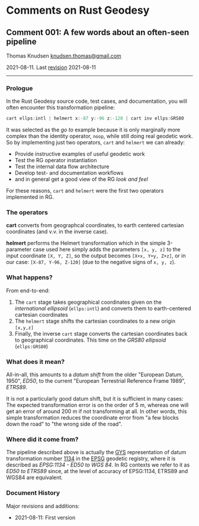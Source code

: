 # Comments on Rust Geodesy

## Comment 001: A few words about an often-seen pipeline

Thomas Knudsen <knudsen.thomas@gmail.com>

2021-08-11. Last [revision](#document-history) 2021-08-11

---

### Prologue

In the Rust Geodesy source code, test cases, and documentation, you will often encounter this transformation pipeline:

```js
cart ellps:intl | helmert x:-87 y:-96 z:-120 | cart inv ellps:GRS80
```

It was selected as the *go to* example because it is only marginally more complex than the identity operator, `noop`, while still doing real geodetic work. So by implementing just two operators, `cart` and `helmert` we can already:

- Provide instructive examples of useful geodetic work
- Test the RG operator instantiation
- Test the internal data flow architecture
- Develop test- and documentation workflows
- and in general get a good view of the RG *look and feel*

For these reasons, `cart` and `helmert` were the first two operators implemented in RG.

### The operators

**cart** converts from geographcal coordinates, to earth centered cartesian coordinates (and v.v. in the inverse case).

**helmert** performs the Helmert transformation which in the simple 3-parameter case used here simply adds the parameters `[x, y, z]` to the input coordinate `[X, Y, Z]`, so the output becomes `[X+x, Y+y, Z+z]`, or in our case: `[X-87, Y-96, Z-120]` (due to the negative signs of `x, y, z`).

### What happens?

From end-to-end:

1. The `cart` stage takes geographical coordinates given on the *international ellipsoid* (`ellps:intl`) and converts them to earth-centered cartesian coordinates
2. The `helmert` stage shifts the cartesian coordinates to a new origin `[x,y,z]`
3. Finally, the inverse `cart` stage converts the cartesian coordinates back to geographical coordinates. This time on the *GRS80 ellipsoid* (`ellps:GRS80`)

### What does it mean?

All-in-all, this amounts to a *datum shift* from the older "European Datum, 1950", *ED50*, to the current "European Terrestrial Reference Frame 1989", *ETRS89*.

It is not a particularly good datum shift, but it is sufficient in many cases: The expected transformation error is on the order of 5 m, whereas one will get an error of around 200 m if not transforming at all. In other words, this simple transformation reduces the coordinate error from "a few blocks down the road" to "the wrong side of the road".

### Where did it come from?

The pipeline described above is actually the [GYS](000-comment#gys-the-ghastly-yaml-shorthand) representation of datum transformation number [1134](https://epsg.org/transformation_1134/ED50-to-WGS-84-2.html) in the [EPSG](https://epsg.org/home.html) geodetic registry, where it is described as *EPSG:1134 - ED50 to WGS 84*. In RG contexts we refer to it as *ED50 to ETRS89* since, at the level of accuracy of EPSG:1134, ETRS89 and WGS84 are equivalent.

### Document History

Major revisions and additions:

- 2021-08-11: First version
